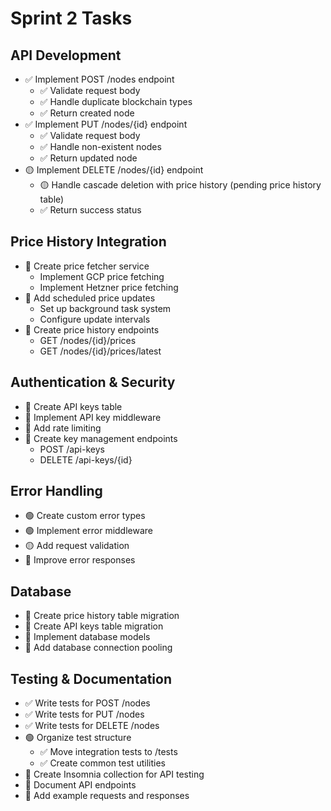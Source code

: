# Sprint 2 Tasks

## API Development
- ✅ Implement POST /nodes endpoint
  - ✅ Validate request body
  - ✅ Handle duplicate blockchain types
  - ✅ Return created node
- ✅ Implement PUT /nodes/{id} endpoint
  - ✅ Validate request body
  - ✅ Handle non-existent nodes
  - ✅ Return updated node
- 🟡 Implement DELETE /nodes/{id} endpoint
  - 🟡 Handle cascade deletion with price history (pending price history table)
  - ✅ Return success status

## Price History Integration
- 🔴 Create price fetcher service
  - Implement GCP price fetching
  - Implement Hetzner price fetching
- 🔴 Add scheduled price updates
  - Set up background task system
  - Configure update intervals
- 🔴 Create price history endpoints
  - GET /nodes/{id}/prices
  - GET /nodes/{id}/prices/latest

## Authentication & Security
- 🔴 Create API keys table
- 🔴 Implement API key middleware
- 🔴 Add rate limiting
- 🔴 Create key management endpoints
  - POST /api-keys
  - DELETE /api-keys/{id}

## Error Handling
- 🟢 Create custom error types
- 🟢 Implement error middleware
- 🟡 Add request validation
- 🔴 Improve error responses

## Database
- 🔴 Create price history table migration
- 🔴 Create API keys table migration
- 🔴 Implement database models
- 🔴 Add database connection pooling

## Testing & Documentation
- ✅ Write tests for POST /nodes
- ✅ Write tests for PUT /nodes
- ✅ Write tests for DELETE /nodes
- 🟢 Organize test structure
  - ✅ Move integration tests to /tests
  - ✅ Create common test utilities
- 🔴 Create Insomnia collection for API testing
- 🔴 Document API endpoints
- 🔴 Add example requests and responses 
